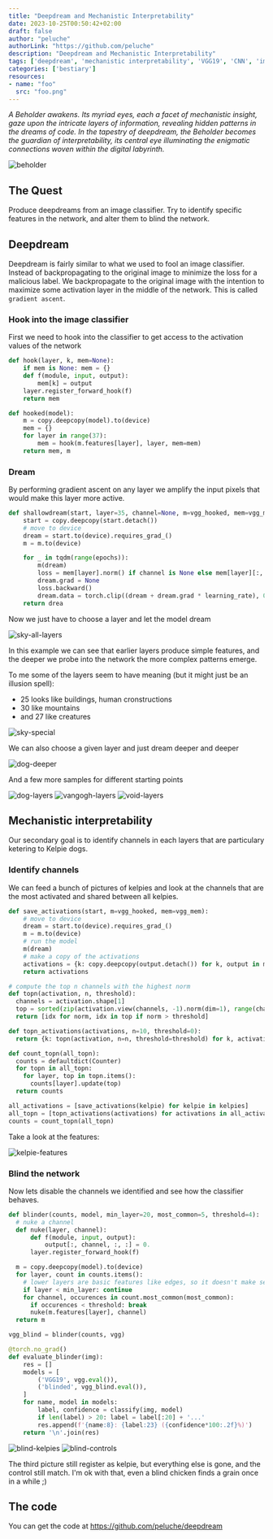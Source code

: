 ```yaml
---
title: "Deepdream and Mechanistic Interpretability"
date: 2023-10-25T00:50:42+02:00
draft: false
author: "peluche"
authorLink: "https://github.com/peluche"
description: "Deepdream and Mechanistic Interpretability"
tags: ['deepdream', 'mechanistic interpretability', 'VGG19', 'CNN', 'image classifier', 'imagenet-1k', 'beholder']
categories: ['bestiary']
resources:
- name: "foo"
  src: "foo.png"
---
```


*A Beholder awakens. Its myriad eyes, each a facet of mechanistic insight, gaze upon the intricate layers of information, revealing hidden patterns in the dreams of code. In the tapestry of deepdream, the Beholder becomes the guardian of interpretability, its central eye illuminating the enigmatic connections woven within the digital labyrinth.*

![beholder](beholder.png "Beauty is in the eye of the Beholder")

## The Quest
Produce deepdreams from an image classifier. Try to identify specific features in the network, and alter them to blind the network.

## Deepdream
Deepdream is fairly similar to what we used to fool an image classifier. Instead of backpropagating to the original image to minimize the loss for a malicious label. We backpropagate to the original image with the intention to maximize some activation layer in the middle of the network. This is called `gradient ascent`.


### Hook into the image classifier
First we need to hook into the classifier to get access to the activation values of the network

```python
def hook(layer, k, mem=None):
    if mem is None: mem = {}
    def f(module, input, output):
        mem[k] = output
    layer.register_forward_hook(f)
    return mem

def hooked(model):
    m = copy.deepcopy(model).to(device)
    mem = {}
    for layer in range(37):
        mem = hook(m.features[layer], layer, mem=mem)
    return mem, m
```

### Dream
By performing gradient ascent on any layer we amplify the input pixels that would make this layer more active.

```python
def shallowdream(start, layer=35, channel=None, m=vgg_hooked, mem=vgg_mem, learning_rate=0.01, epochs=30):
    start = copy.deepcopy(start.detach())
    # move to device
    dream = start.to(device).requires_grad_()
    m = m.to(device)

    for _ in tqdm(range(epochs)):
        m(dream)
        loss = mem[layer].norm() if channel is None else mem[layer][:, channel, :, :].norm()
        dream.grad = None
        loss.backward()
        dream.data = torch.clip((dream + dream.grad * learning_rate), 0., 1.).data # jumping through hoops to please pytorch
    return drea
```

Now we just have to choose a layer and let the model dream

![sky-all-layers](sky-all-layers.png "Dreaming from the sky on all layers")

In this example we can see that earlier layers produce simple features, and the deeper we probe into the network the more complex patterns emerge.

To me some of the layers seem to have meaning (but it might just be an illusion spell):
- 25 looks like buildings, human cronstructions
- 30 like mountains
- and 27 like creatures

![sky-special](sky-special.png "Some special layers?")

We can also choose a given layer and just dream deeper and deeper

![dog-deeper](dog-deeper.png "A dog's nightmare")

And a few more samples for different starting points

![dog-layers](dog-layers.png "Dog on different layers")
![vangogh-layers](vangogh-layers.png "Vangogh on different layers")
![void-layers](void-layers.png "Void on different layers")

## Mechanistic interpretability
Our secondary goal is to identify channels in each layers that are particulary ketering to Kelpie dogs.

### Identify channels
We can feed a bunch of pictures of kelpies and look at the channels that are the most activated and shared between all kelpies.

```python
def save_activations(start, m=vgg_hooked, mem=vgg_mem):
    # move to device
    dream = start.to(device).requires_grad_()
    m = m.to(device)
    # run the model
    m(dream)
    # make a copy of the activations
    activations = {k: copy.deepcopy(output.detach()) for k, output in mem.items()}
    return activations

# compute the top n channels with the highest norm
def topn(activation, n, threshold):
  channels = activation.shape[1]
  top = sorted(zip(activation.view(channels, -1).norm(dim=1), range(channels)), reverse=True)[:n]
  return [idx for norm, idx in top if norm > threshold]

def topn_activations(activations, n=10, threshold=0):
  return {k: topn(activation, n=n, threshold=threshold) for k, activation in activations.items()}

def count_topn(all_topn):
  counts = defaultdict(Counter)
  for topn in all_topn:
    for layer, top in topn.items():
      counts[layer].update(top)
  return counts

all_activations = [save_activations(kelpie) for kelpie in kelpies]
all_topn = [topn_activations(activations) for activations in all_activations]
counts = count_topn(all_topn)
```

Take a look at the features:

![kelpie-features](kelpie-features.png "Channel shared by all Kelpies")

### Blind the network
Now lets disable the channels we identified and see how the classifier behaves.

```python
def blinder(counts, model, min_layer=20, most_common=5, threshold=4):
  # nuke a channel
  def nuke(layer, channel):
      def f(module, input, output):
          output[:, channel, :, :] = 0.
      layer.register_forward_hook(f)

  m = copy.deepcopy(model).to(device)
  for layer, count in counts.items():
    # lower layers are basic features like edges, so it doesn't make sense to nuke them
    if layer < min_layer: continue
    for channel, occurences in count.most_common(most_common):
      if occurences < threshold: break
      nuke(m.features[layer], channel)
  return m

vgg_blind = blinder(counts, vgg)

@torch.no_grad()
def evaluate_blinder(img):
    res = []
    models = [
        ('VGG19', vgg.eval()),
        ('blinded', vgg_blind.eval()),
    ]
    for name, model in models:
        label, confidence = classify(img, model)
        if len(label) > 20: label = label[:20] + '...'
        res.append(f'{name:8}: {label:23} ({confidence*100:.2f}%)')
    return '\n'.join(res)
```

![blind-kelpies](blind-kelpies.png "Classifying Kelpies after brain surgery")
![blind-controls](blind-controls.png "Classifying controls after brain surgery")

The third picture still register as kelpie, but everything else is gone, and the control still match. I'm ok with that, even a blind chicken finds a grain once in a while ;)

## The code
You can get the code at https://github.com/peluche/deepdream
